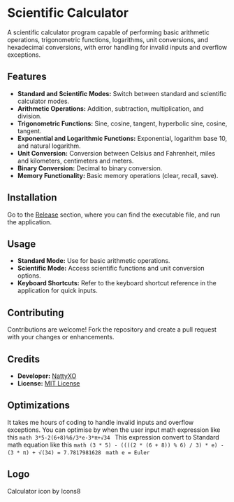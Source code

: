 # Scientific Calculator
A scientific calculator program capable of performing basic arithmetic operations, trigonometric functions, logarithms, unit conversions, and hexadecimal conversions, with error handling for invalid inputs and overflow exceptions.

## Features

- **Standard and Scientific Modes:** Switch between standard and scientific calculator modes.
- **Arithmetic Operations:** Addition, subtraction, multiplication, and division.
- **Trigonometric Functions:** Sine, cosine, tangent, hyperbolic sine, cosine, tangent.
- **Exponential and Logarithmic Functions:** Exponential, logarithm base 10, and natural logarithm.
- **Unit Conversion:** Conversion between Celsius and Fahrenheit, miles and kilometers, centimeters and meters.
- **Binary Conversion:** Decimal to binary conversion.
- **Memory Functionality:** Basic memory operations (clear, recall, save).

## Installation

Go to the [Release](https://github.com/NattyXO/Scientific-calculator/releases) section, where you can find the executable file, and run the application.

## Usage

- **Standard Mode:** Use for basic arithmetic operations.
- **Scientific Mode:** Access scientific functions and unit conversion options.
- **Keyboard Shortcuts:** Refer to the keyboard shortcut reference in the application for quick inputs.
## Contributing

Contributions are welcome! Fork the repository and create a pull request with your changes or enhancements.

## Credits

- **Developer:** [NattyXO](https://github.com/NattyXO)
- **License:** [MIT License](LICENSE)

## Optimizations

It takes me hours of coding to handle invalid inputs and overflow exceptions.
You can optimise by when the user input math expression like this ```math 3*5-2(6+8)%6/3*e-3*π+√34 ```
This expression convert to Standard math equation like this ```math (3 * 5) - ((((2 * (6 + 8)) % 6) / 3) * e) - (3 * π) + √(34) = 7.7817981628 ```
```math e = Euler ```

## Logo

Calculator icon by Icons8
